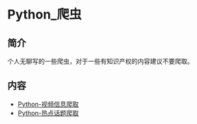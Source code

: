 # Python_爬虫

## 简介
个人无聊写的一些爬虫，对于一些有知识产权的内容建议不要爬取。

## 内容
- [Python-视频信息爬取](https://gitbook.big1000.com/08-Python/05-Python_%E7%88%AC%E8%99%AB/01-Python-%E8%A7%86%E9%A2%91%E4%BF%A1%E6%81%AF%E7%88%AC%E5%8F%96.html)
- [Python-热点话题爬取](https://gitbook.big1000.com/08-Python/05-Python_%E7%88%AC%E8%99%AB/02-Python-%E7%83%AD%E7%82%B9%E8%AF%9D%E9%A2%98%E7%88%AC%E5%8F%96.html)
